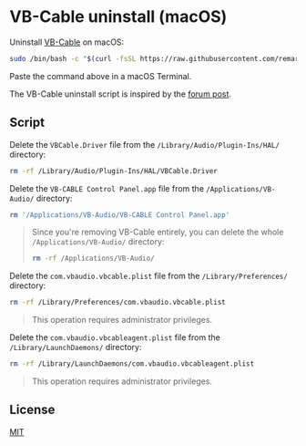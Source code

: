 # VB-Cable uninstall (macOS)

Uninstall [VB-Cable](https://vb-audio.com/Cable/) on macOS:

```sh
sudo /bin/bash -c "$(curl -fsSL https://raw.githubusercontent.com/remarkablemark/vb-cable-uninstall-macos/master/uninstall.sh)"
```

Paste the command above in a macOS Terminal.

The VB-Cable uninstall script is inspired by the [forum post](https://forum.vb-audio.com/viewtopic.php?p=3683&sid=f6e0e6f6eec13915a75a230bf92bd451#p3683).

## Script

Delete the `VBCable.Driver` file from the `/Library/Audio/Plugin-Ins/HAL/` directory:

```sh
rm -rf /Library/Audio/Plugin-Ins/HAL/VBCable.Driver
```

Delete the `VB-CABLE Control Panel.app` file from the `/Applications/VB-Audio/` directory:

```sh
rm '/Applications/VB-Audio/VB-CABLE Control Panel.app'
```

> Since you're removing VB-Cable entirely, you can delete the whole `/Applications/VB-Audio/` directory:
>
> ```sh
> rm -rf /Applications/VB-Audio/
> ```

Delete the `com.vbaudio.vbcable.plist` file from the `/Library/Preferences/` directory:

```sh
rm -rf /Library/Preferences/com.vbaudio.vbcable.plist
```

> This operation requires administrator privileges.

Delete the `com.vbaudio.vbcableagent.plist` file from the `/Library/LaunchDaemons/` directory:

```sh
rm -rf /Library/LaunchDaemons/com.vbaudio.vbcableagent.plist
```

> This operation requires administrator privileges.

## License

[MIT](LICENSE)
